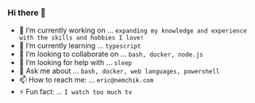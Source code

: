 # <!-- # -->

## <!-- ## -->

### Hi there 👋

<!--
**nemchik/nemchik** is a ✨ _special_ ✨ repository because its `README.md` (this file) appears on your GitHub profile.

Here are some ideas to get you started:

- 🔭 I’m currently working on ...
- 🌱 I’m currently learning ...
- 👯 I’m looking to collaborate on ...
- 🤔 I’m looking for help with ...
- 💬 Ask me about ...
- 📫 How to reach me: ...
- 😄 Pronouns: ...
- ⚡ Fun fact: ...

-->

- 🔭 I’m currently working on ... `expanding my knowledge and experience with the skills and hobbies I love!`
- 🌱 I’m currently learning ... `typescript`
- 👯 I’m looking to collaborate on ... `bash, docker, node.js`
- 🤔 I’m looking for help with ... `sleep`
- 💬 Ask me about ... `bash, docker, web languages, powershell`
- 📫 How to reach me: ... `eric@nemchik.com`
- ⚡ Fun fact: ... `I watch too much tv`
